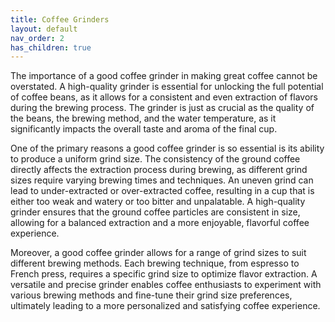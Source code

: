 ```yaml
---
title: Coffee Grinders
layout: default
nav_order: 2
has_children: true
---
```

The importance of a good coffee grinder in making great coffee cannot be overstated. A high-quality grinder is essential for unlocking the full potential of coffee beans, as it allows for a consistent and even extraction of flavors during the brewing process. The grinder is just as crucial as the quality of the beans, the brewing method, and the water temperature, as it significantly impacts the overall taste and aroma of the final cup.

One of the primary reasons a good coffee grinder is so essential is its ability to produce a uniform grind size. The consistency of the ground coffee directly affects the extraction process during brewing, as different grind sizes require varying brewing times and techniques. An uneven grind can lead to under-extracted or over-extracted coffee, resulting in a cup that is either too weak and watery or too bitter and unpalatable. A high-quality grinder ensures that the ground coffee particles are consistent in size, allowing for a balanced extraction and a more enjoyable, flavorful coffee experience.

Moreover, a good coffee grinder allows for a range of grind sizes to suit different brewing methods. Each brewing technique, from espresso to French press, requires a specific grind size to optimize flavor extraction. A versatile and precise grinder enables coffee enthusiasts to experiment with various brewing methods and fine-tune their grind size preferences, ultimately leading to a more personalized and satisfying coffee experience.

